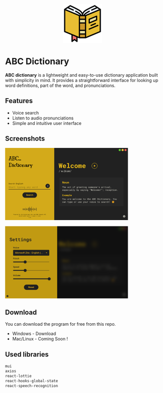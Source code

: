 <center>

 ![alt text](128x128.png) 
 
 </center>

# ABC Dictionary

**ABC dictionary** is a lightweight and easy-to-use dictionary application built with simplicity in mind. It provides a straightforward interface for looking up word definitions, part of the word, and pronunciations.

## Features

- Voice search
- Listen to audio pronunciations
- Simple and intuitive user interface

## Screenshots

<img src="image.png" alt="drawing" width="400">
<br/> <br/>
<img src="image-1.png" alt="drawing" width="400">

## Download

You can download the program for free from this repo.

- Windows - Download
- Mac/Linux - Coming Soon !

## Used libraries

```
mui
axios
react-lottie
react-hooks-global-state
react-speech-recognition
```